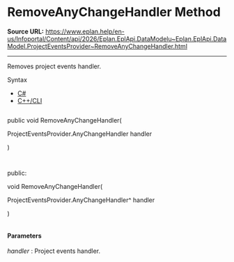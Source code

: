 # RemoveAnyChangeHandler Method

**Source URL:** https://www.eplan.help/en-us/Infoportal/Content/api/2026/Eplan.EplApi.DataModelu~Eplan.EplApi.DataModel.ProjectEventsProvider~RemoveAnyChangeHandler.html

---

Removes project events handler.

Syntax

- [C#](#i-syntax-CS)
- [C++/CLI](#i-syntax-CPP2005)

```
```
public void RemoveAnyChangeHandler( 

   ProjectEventsProvider.AnyChangeHandler handler

)
```
```

```
```
public:

void RemoveAnyChangeHandler( 

   ProjectEventsProvider.AnyChangeHandler^ handler

)
```
```

#### Parameters

*handler*
:   Project events handler.
